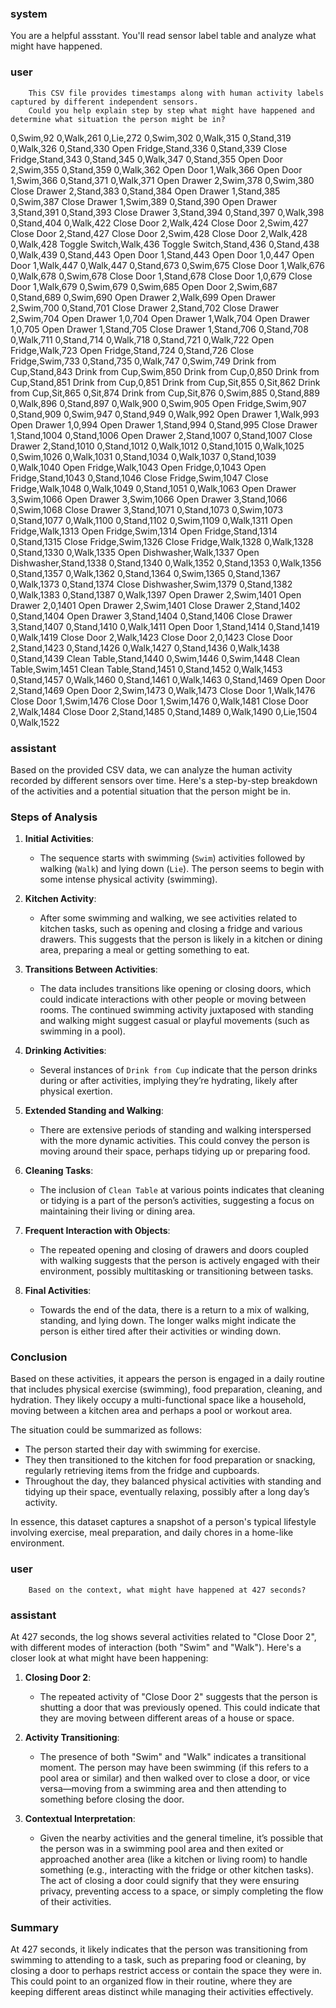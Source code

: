 ### system
You are a helpful assstant. You'll read sensor label table and analyze what might have happened.
### user

        This CSV file provides timestamps along with human activity labels captured by different independent sensors.
        Could you help explain step by step what might have happened and determine what situation the person might be in?
    
0,Swim,92
0,Walk,261
0,Lie,272
0,Swim,302
0,Walk,315
0,Stand,319
0,Walk,326
0,Stand,330
Open Fridge,Stand,336
0,Stand,339
Close Fridge,Stand,343
0,Stand,345
0,Walk,347
0,Stand,355
Open Door 2,Swim,355
0,Stand,359
0,Walk,362
Open Door 1,Walk,366
Open Door 1,Swim,366
0,Stand,371
0,Walk,371
Open Drawer 2,Swim,378
0,Swim,380
Close Drawer 2,Stand,383
0,Stand,384
Open Drawer 1,Stand,385
0,Swim,387
Close Drawer 1,Swim,389
0,Stand,390
Open Drawer 3,Stand,391
0,Stand,393
Close Drawer 3,Stand,394
0,Stand,397
0,Walk,398
0,Stand,404
0,Walk,422
Close Door 2,Walk,424
Close Door 2,Swim,427
Close Door 2,Stand,427
Close Door 2,Swim,428
Close Door 2,Walk,428
0,Walk,428
Toggle Switch,Walk,436
Toggle Switch,Stand,436
0,Stand,438
0,Walk,439
0,Stand,443
Open Door 1,Stand,443
Open Door 1,0,447
Open Door 1,Walk,447
0,Walk,447
0,Stand,673
0,Swim,675
Close Door 1,Walk,676
0,Walk,678
0,Swim,678
Close Door 1,Stand,678
Close Door 1,0,679
Close Door 1,Walk,679
0,Swim,679
0,Swim,685
Open Door 2,Swim,687
0,Stand,689
0,Swim,690
Open Drawer 2,Walk,699
Open Drawer 2,Swim,700
0,Stand,701
Close Drawer 2,Stand,702
Close Drawer 2,Swim,704
Open Drawer 1,0,704
Open Drawer 1,Walk,704
Open Drawer 1,0,705
Open Drawer 1,Stand,705
Close Drawer 1,Stand,706
0,Stand,708
0,Walk,711
0,Stand,714
0,Walk,718
0,Stand,721
0,Walk,722
Open Fridge,Walk,723
Open Fridge,Stand,724
0,Stand,726
Close Fridge,Swim,733
0,Stand,735
0,Walk,747
0,Swim,749
Drink from Cup,Stand,843
Drink from Cup,Swim,850
Drink from Cup,0,850
Drink from Cup,Stand,851
Drink from Cup,0,851
Drink from Cup,Sit,855
0,Sit,862
Drink from Cup,Sit,865
0,Sit,874
Drink from Cup,Sit,876
0,Swim,885
0,Stand,889
0,Walk,896
0,Stand,897
0,Walk,900
0,Swim,905
Open Fridge,Swim,907
0,Stand,909
0,Swim,947
0,Stand,949
0,Walk,992
Open Drawer 1,Walk,993
Open Drawer 1,0,994
Open Drawer 1,Stand,994
0,Stand,995
Close Drawer 1,Stand,1004
0,Stand,1006
Open Drawer 2,Stand,1007
0,Stand,1007
Close Drawer 2,Stand,1010
0,Stand,1012
0,Walk,1012
0,Stand,1015
0,Walk,1025
0,Swim,1026
0,Walk,1031
0,Stand,1034
0,Walk,1037
0,Stand,1039
0,Walk,1040
Open Fridge,Walk,1043
Open Fridge,0,1043
Open Fridge,Stand,1043
0,Stand,1046
Close Fridge,Swim,1047
Close Fridge,Walk,1048
0,Walk,1049
0,Stand,1051
0,Walk,1063
Open Drawer 3,Swim,1066
Open Drawer 3,Swim,1066
Open Drawer 3,Stand,1066
0,Swim,1068
Close Drawer 3,Stand,1071
0,Stand,1073
0,Swim,1073
0,Stand,1077
0,Walk,1100
0,Stand,1102
0,Swim,1109
0,Walk,1311
Open Fridge,Walk,1313
Open Fridge,Swim,1314
Open Fridge,Stand,1314
0,Stand,1315
Close Fridge,Swim,1326
Close Fridge,Walk,1328
0,Walk,1328
0,Stand,1330
0,Walk,1335
Open Dishwasher,Walk,1337
Open Dishwasher,Stand,1338
0,Stand,1340
0,Walk,1352
0,Stand,1353
0,Walk,1356
0,Stand,1357
0,Walk,1362
0,Stand,1364
0,Swim,1365
0,Stand,1367
0,Walk,1373
0,Stand,1374
Close Dishwasher,Swim,1379
0,Stand,1382
0,Walk,1383
0,Stand,1387
0,Walk,1397
Open Drawer 2,Swim,1401
Open Drawer 2,0,1401
Open Drawer 2,Swim,1401
Close Drawer 2,Stand,1402
0,Stand,1404
Open Drawer 3,Stand,1404
0,Stand,1406
Close Drawer 3,Stand,1407
0,Stand,1410
0,Walk,1411
Open Door 1,Stand,1414
0,Stand,1419
0,Walk,1419
Close Door 2,Walk,1423
Close Door 2,0,1423
Close Door 2,Stand,1423
0,Stand,1426
0,Walk,1427
0,Stand,1436
0,Walk,1438
0,Stand,1439
Clean Table,Stand,1440
0,Swim,1446
0,Swim,1448
Clean Table,Swim,1451
Clean Table,Stand,1451
0,Stand,1452
0,Walk,1453
0,Stand,1457
0,Walk,1460
0,Stand,1461
0,Walk,1463
0,Stand,1469
Open Door 2,Stand,1469
Open Door 2,Swim,1473
0,Walk,1473
Close Door 1,Walk,1476
Close Door 1,Swim,1476
Close Door 1,Swim,1476
0,Walk,1481
Close Door 2,Walk,1484
Close Door 2,Stand,1485
0,Stand,1489
0,Walk,1490
0,Lie,1504
0,Walk,1522

### assistant
Based on the provided CSV data, we can analyze the human activity recorded by different sensors over time. Here's a step-by-step breakdown of the activities and a potential situation that the person might be in.

### Steps of Analysis

1. **Initial Activities**:
   - The sequence starts with swimming (`Swim`) activities followed by walking (`Walk`) and lying down (`Lie`). The person seems to begin with some intense physical activity (swimming).

2. **Kitchen Activity**:
   - After some swimming and walking, we see activities related to kitchen tasks, such as opening and closing a fridge and various drawers. This suggests that the person is likely in a kitchen or dining area, preparing a meal or getting something to eat.

3. **Transitions Between Activities**:
   - The data includes transitions like opening or closing doors, which could indicate interactions with other people or moving between rooms. The continued swimming activity juxtaposed with standing and walking might suggest casual or playful movements (such as swimming in a pool).

4. **Drinking Activities**:
   - Several instances of `Drink from Cup` indicate that the person drinks during or after activities, implying they’re hydrating, likely after physical exertion.

5. **Extended Standing and Walking**:
   - There are extensive periods of standing and walking interspersed with the more dynamic activities. This could convey the person is moving around their space, perhaps tidying up or preparing food.

6. **Cleaning Tasks**:
   - The inclusion of `Clean Table` at various points indicates that cleaning or tidying is a part of the person’s activities, suggesting a focus on maintaining their living or dining area.

7. **Frequent Interaction with Objects**:
   - The repeated opening and closing of drawers and doors coupled with walking suggests that the person is actively engaged with their environment, possibly multitasking or transitioning between tasks.

8. **Final Activities**:
   - Towards the end of the data, there is a return to a mix of walking, standing, and lying down. The longer walks might indicate the person is either tired after their activities or winding down.

### Conclusion

Based on these activities, it appears the person is engaged in a daily routine that includes physical exercise (swimming), food preparation, cleaning, and hydration. They likely occupy a multi-functional space like a household, moving between a kitchen area and perhaps a pool or workout area.

The situation could be summarized as follows:
- The person started their day with swimming for exercise.
- They then transitioned to the kitchen for food preparation or snacking, regularly retrieving items from the fridge and cupboards.
- Throughout the day, they balanced physical activities with standing and tidying up their space, eventually relaxing, possibly after a long day’s activity.

In essence, this dataset captures a snapshot of a person's typical lifestyle involving exercise, meal preparation, and daily chores in a home-like environment.
### user

        Based on the context, what might have happened at 427 seconds?
    
### assistant
At 427 seconds, the log shows several activities related to "Close Door 2", with different modes of interaction (both "Swim" and "Walk"). Here's a closer look at what might have been happening:

1. **Closing Door 2**:
   - The repeated activity of "Close Door 2" suggests that the person is shutting a door that was previously opened. This could indicate that they are moving between different areas of a house or space.

2. **Activity Transitioning**:
   - The presence of both "Swim" and "Walk" indicates a transitional moment. The person may have been swimming (if this refers to a pool area or similar) and then walked over to close a door, or vice versa—moving from a swimming area and then attending to something before closing the door.

3. **Contextual Interpretation**:
   - Given the nearby activities and the general timeline, it’s possible that the person was in a swimming pool area and then exited or approached another area (like a kitchen or living room) to handle something (e.g., interacting with the fridge or other kitchen tasks). The act of closing a door could signify that they were ensuring privacy, preventing access to a space, or simply completing the flow of their activities.

### Summary

At 427 seconds, it likely indicates that the person was transitioning from swimming to attending to a task, such as preparing food or cleaning, by closing a door to perhaps restrict access or contain the space they were in. This could point to an organized flow in their routine, where they are keeping different areas distinct while managing their activities effectively.
